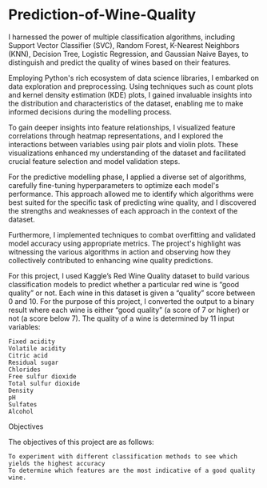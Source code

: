 # Prediction-of-Wine-Quality

I harnessed the power of multiple classification algorithms, including Support Vector Classifier (SVC), Random Forest, K-Nearest Neighbors (KNN), Decision Tree, Logistic Regression, and Gaussian Naive Bayes, to distinguish and predict the quality of wines based on their features.

Employing Python's rich ecosystem of data science libraries, I embarked on data exploration and preprocessing. Using techniques such as count plots and kernel density estimation (KDE) plots, I gained invaluable insights into the distribution and characteristics of the dataset, enabling me to make informed decisions during the modelling process.

To gain deeper insights into feature relationships, I visualized feature correlations through heatmap representations, and I explored the interactions between variables using pair plots and violin plots. These visualizations enhanced my understanding of the dataset and facilitated crucial feature selection and model validation steps.

For the predictive modelling phase, I applied a diverse set of algorithms, carefully fine-tuning hyperparameters to optimize each model's performance. This approach allowed me to identify which algorithms were best suited for the specific task of predicting wine quality, and I discovered the strengths and weaknesses of each approach in the context of the dataset.

Furthermore, I implemented techniques to combat overfitting and validated model accuracy using appropriate metrics. The project's highlight was witnessing the various algorithms in action and observing how they collectively contributed to enhancing wine quality predictions.

For this project, I used Kaggle’s Red Wine Quality dataset to build various classification models to predict whether a particular red wine is “good quality” or not. Each wine in this dataset is given a “quality” score between 0 and 10. For the purpose of this project, I converted the output to a binary result where each wine is either “good quality” (a score of 7 or higher) or not (a score below 7). The quality of a wine is determined by 11 input variables:

    Fixed acidity
    Volatile acidity
    Citric acid
    Residual sugar
    Chlorides
    Free sulfur dioxide
    Total sulfur dioxide
    Density
    pH
    Sulfates
    Alcohol

Objectives

The objectives of this project are as follows:

    To experiment with different classification methods to see which yields the highest accuracy
    To determine which features are the most indicative of a good quality wine.
    
